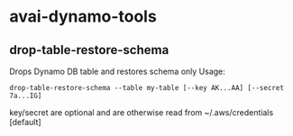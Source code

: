 # avai-dynamo-tools

## drop-table-restore-schema

Drops Dynamo DB table and restores schema only
Usage:

```
drop-table-restore-schema --table my-table [--key AK...AA] [--secret 7a...IG]
```

key/secret are optional and are otherwise read from ~/.aws/credentials [default]